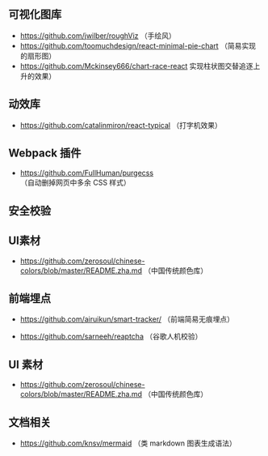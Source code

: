 ## 可视化图库

- https://github.com/jwilber/roughViz （手绘风）
- https://github.com/toomuchdesign/react-minimal-pie-chart （简易实现的扇形图）
- https://github.com/Mckinsey666/chart-race-react 实现柱状图交替追逐上升的效果）

## 动效库

- https://github.com/catalinmiron/react-typical （打字机效果）

## Webpack 插件

- https://github.com/FullHuman/purgecss （自动删掉网页中多余 CSS 样式）

## 安全校验

## UI素材
+ https://github.com/zerosoul/chinese-colors/blob/master/README.zha.md （中国传统颜色库）


## 前端埋点
+ https://github.com/airuikun/smart-tracker/ （前端简易无痕埋点）
- https://github.com/sarneeh/reaptcha （谷歌人机校验）

## UI 素材

- https://github.com/zerosoul/chinese-colors/blob/master/README.zha.md （中国传统颜色库）

## 文档相关

- https://github.com/knsv/mermaid （类 markdown 图表生成语法）
